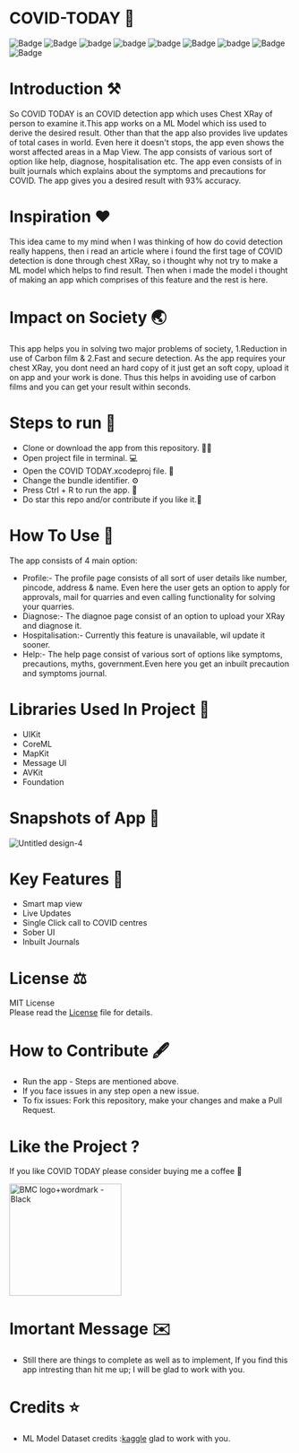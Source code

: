 # COVID-TODAY 🦠

![Badge](https://img.shields.io/badge/License-MIT-yellow) 
![Badge](https://img.shields.io/badge/Xcode-12.01-green)
![badge](https://img.shields.io/badge/Swift-5.0-red)
![badge](https://img.shields.io/badge/iOS-14-blue)
![badge](https://img.shields.io/badge/Platfrom-iOS-orange)
![Badge](https://img.shields.io/badge/COVID-Detection-yellowgreen)
![badge](https://img.shields.io/badge/COVID-LiveUpdates-red)
![Badge](https://img.shields.io/badge/COVID-Today-yellowGreen)
![Badge](https://img.shields.io/badge/COVID-Precautions-yellow) 

# Introduction ⚒  
So COVID TODAY is an COVID detection app which uses Chest XRay of person to examine it.This app works on a ML Model which iss used to derive the desired result. Other than
that the app also provides live updates of total cases in world. Even here it doesn't stops, the app even shows the worst affected areas in a Map View. The app consists 
of various sort of option like help, diagnose, hospitalisation etc. The app even consists of in built journals which explains about the symptoms and precautions for COVID.
The app gives you a desired result with 93% accuracy.

# Inspiration ❤️
This idea came to my mind when I was thinking of how do covid detection really happens, then i read an article where i found the first tage of COVID detection is done through
chest XRay, so i thought why not try to make a ML model which helps to find result. Then when i made the model i thought of making an app which comprises of this feature and the rest
is here.

# Impact on Society 🌏
This app helps you in solving two major problems of society, 1.Reduction in use of Carbon film & 2.Fast and secure detection. As the app requires your chest XRay, you dont
need an hard copy of it just get an soft copy, upload it on app and your work is done. Thus this helps in avoiding use of carbon films and you can get your result within
seconds.

# Steps to run 📲

* Clone or download the app from this repository. 👩‍💻
* Open project file in terminal. 💻
* Open the COVID TODAY.xcodeproj file. 💾
* Change the bundle identifier. ⚙️
* Press Ctrl + R to run the app. 📲
* Do star this repo and/or contribute if you like it.🙂 

# How To Use 🛑 
The app consists of 4 main option:
  * Profile:- 
  The profile page consists of all sort of user details like number, pincode, address & name. Even here the user gets an option to apply for approvals, mail for quarries and even
  calling functionality for solving your quarries.
  * Diagnose:-
  The diagnoe page consist of an option to upload your XRay and diagnose it.
  * Hospitalisation:-
  Currently this feature is unavailable, wil update it sooner.
  * Help:-
  The help page consist of various sort of options like symptoms, precautions, myths, government.Even here you get an inbuilt precaution and symptoms journal.

# Libraries Used In Project 📒 

* UIKit <br>
* CoreML
* MapKit
* Message UI
* AVKit 
* Foundation

# Snapshots of App 📸

![Untitled design-4](https://user-images.githubusercontent.com/56252259/94921826-ac96ab80-04d6-11eb-8824-6507b32c47c9.png)

# Key Features 🔐
* Smart map view
* Live Updates
* Single Click call to COVID centres
* Sober UI
* Inbuilt Journals

# License ⚖️  

MIT License<br> Please read the [License](https://github.com/gokulnair2001/COVID-TODAY/blob/main/LICENSE) file for details.

# How to Contribute 🖋 

* Run the app - Steps are mentioned above.
* If you face issues in any step open a new issue.
* To fix issues: Fork this repository, make your changes and make a Pull Request. 

# Like the Project ?
If you like COVID TODAY please consider buying me a coffee 🥰

[<img width="200" alt="BMC logo+wordmark - Black" src="https://user-images.githubusercontent.com/56252259/98195548-0c55fb80-1f48-11eb-8293-02131a0d908c.png">](https://www.buymeacoffee.com/gokulnair)


# Imortant Message ✉️

* Still there are things to complete as well as to implement, If you find this app intresting than hit me up; I will be
glad to work with you.

# Credits ⭐️
* ML Model Dataset credits :[kaggle](https://www.kaggle.com/datasets) 
glad to work with you.
